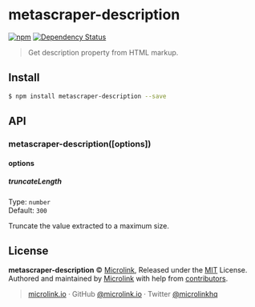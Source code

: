 # metascraper-description

[![npm](https://img.shields.io/npm/v/metascraper-description.svg?style=flat-square)](https://www.npmjs.com/package/metascraper-description)
[![Dependency Status](https://david-dm.org/microlinkhq/metascraper.svg?path=packages/metascraper-description&style=flat-square)](https://david-dm.org/microlinkhq/metascraper?path=packages/metascraper-description)

> Get description property from HTML markup.

## Install

```bash
$ npm install metascraper-description --save
```

## API

### metascraper-description([options])

#### options

##### truncateLength

Type: `number`<br>
Default: `300`

Truncate the value extracted to a maximum size.

## License

**metascraper-description** © [Microlink](https://microlink.io), Released under the [MIT](https://github.com/microlinkhq/metascraper/blob/master/LICENSE.md) License.<br>
Authored and maintained by [Microlink](https://microlink.io) with help from [contributors](https://github.com/microlinkhq/metascraper/contributors).

> [microlink.io](https://microlink.io) · GitHub [@microlink.io](https://github.com/microlinkhq) · Twitter [@microlinkhq](https://twitter.com/microlinkhq)
